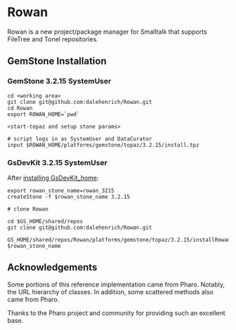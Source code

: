# Rowan

Rowan is a new project/package manager for Smalltalk that supports FileTree and Tonel repositories.
 
## GemStone Installation

### GemStone 3.2.15 SystemUser
```
cd <working area>
git clone git@github.com:dalehenrich/Rowan.git
cd Rowan
export ROWAN_HOME=`pwd`

<start-topaz and setup stone params>

# script logs in as SystemUser and DataCurator
input $ROWAN_HOME/platforms/gemstone/topaz/3.2.15/install.tpz
```

### GsDevKit 3.2.15 SystemUser
After [installing GsDevKit_home](https://github.com/GsDevKit/GsDevKit_home#installation):
```
export rowan_stone_name=rowan_3215
createStone -f $rowan_stone_name 3.2.15

# clone Rowan

cd $GS_HOME/shared/repos
git clone git@github.com:dalehenrich/Rowan.git

GS_HOME/shared/repos/Rowan/platforms/gemstone/topaz/3.2.15/installRowan $rowan_stone_name
```

## Acknowledgements

Some portions of this reference implementation came from Pharo. Notably, the URL hierarchy of classes.
In addition, some scattered methods also came from Pharo.

Thanks to the Pharo project and community for providing such an excellent base.


